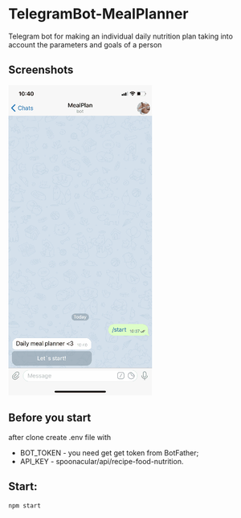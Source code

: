 # TelegramBot-MealPlanner

Telegram bot for making an individual daily nutrition plan taking into account the parameters and goals of a person

## Screenshots
![Gif](/public/bot.gif)

## Before you start
after clone create .env file with
- BOT_TOKEN - you need get get token from BotFather;
- API_KEY - spoonacular/api/recipe-food-nutrition.

## Start:
```
npm start

```
